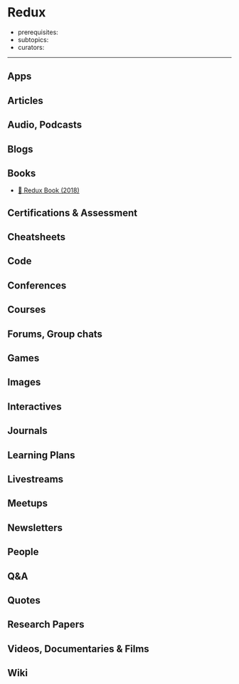 # Redux

- prerequisites:
- subtopics:
- curators:

------

## Apps

## Articles

## Audio, Podcasts

## Blogs

## Books

- [📖 Redux Book (2018)](https://read.reduxbook.com/)


## Certifications & Assessment

## Cheatsheets

## Code

## Conferences

## Courses

## Forums, Group chats

## Games

## Images

## Interactives

## Journals

## Learning Plans

## Livestreams

## Meetups

## Newsletters

## People

## Q&A

## Quotes

## Research Papers

## Videos, Documentaries & Films

## Wiki
